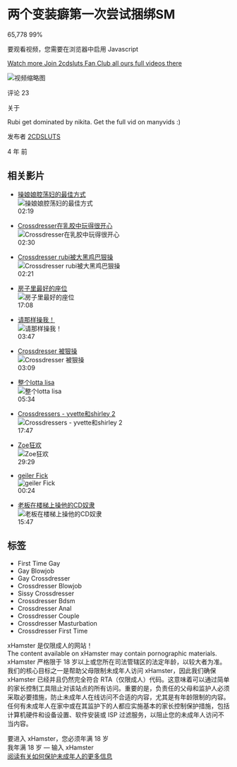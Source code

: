 # 两个变装癖第一次尝试捆绑SM

65,778 99%

要观看视频，您需要在浏览器中启用 Javascript

[Watch more Join 2cdsluts Fan Club all ours full videos there](https://zh.xhamster.com/7d9487bO30Oee8b67Oe994Ob354280O6c696e6b2d6f6e2d766964656fO0O324344534c555453O1O31)

![视频缩略图](https://thumb-nss.xhcdn.com/a/h2izrjblt0nddjXOHmEHfQ/020/784/400/1280x720.c.jpg.v1626961982)

评论 23

关于

Rubi get dominated by nikita. Get the full vid on manyvids :)

发布者 [2CDSLUTS](https://zh.xhamster.com/users/2cdsluts)

4 年 前

## 相关影片
- [操娘娘腔荡妇的最佳方式](https://zh.xhamster.com/videos/best-way-to-fuck-a-sissy-slut-xhObNag)  
  ![操娘娘腔荡妇的最佳方式](https://thumb-nss.xhcdn.com/a/h2izrjblt0nddjXOHmEHfQ/020/784/400/1280x720.c.jpg.v1626961982)  
  02:19

- [Crossdresser在乳胶中玩得很开心](https://zh.xhamster.com/videos/crossdresser-having-so-much-fun-in-latex-xhS4jUW)  
  ![Crossdresser在乳胶中玩得很开心](https://thumb-nss.xhcdn.com/a/6R3zYdPN2eF-IJ8LL_aF9g/021/630/557/2560x1440.3.webp)  
  02:30

- [Crossdresser rubi被大黑鸡巴狠操](https://zh.xhamster.com/videos/crossdresser-rubi-get-hard-fucked-by-bbc-xhabYCz)  
  ![Crossdresser rubi被大黑鸡巴狠操](https://thumb-nss.xhcdn.com/a/vMy9E1CX1bpXTfws-tdfkw/021/272/769/1280x720.c.jpg.v1629737160)  
  02:21

- [房子里最好的座位](https://zh.xhamster.com/videos/the-best-seat-in-the-house-11587450)  
  ![房子里最好的座位](https://thumb-nss.xhcdn.com/a/1PrTz5Bttd38V7u-ry23fw/011/587/450/v2/2560x1440.206.webp)  
  17:08

- [请那样操我！](https://zh.xhamster.com/videos/please-fuck-me-like-that-7212697)  
  ![请那样操我！](https://thumb-nss.xhcdn.com/a/4ckS0CmFi6QaxWR6VAnYbA/007/212/697/2560x1440.4.webp)  
  03:47

- [Crossdresser 被狠操](https://zh.xhamster.com/videos/crossdresser-get-fucked-so-hard-xhew4JQ)  
  ![Crossdresser 被狠操](https://thumb-nss.xhcdn.com/a/fU5Ot_kWrXNUzKE98RcsrA/020/579/820/v2/2560x1440.213.webp)  
  03:09

- [整个lotta lisa](https://zh.xhamster.com/videos/whole-lotta-lisa-10276710)  
  ![整个lotta lisa](https://thumb-nss.xhcdn.com/a/d7xTcXDaDUuHCYy-STmFVQ/010/276/710/v2/2560x1440.214.webp)  
  05:34

- [Crossdressers - yvette和shirley 2](https://zh.xhamster.com/videos/crossdressers-yvette-and-shirley-2-xh8hJLd)  
  ![Crossdressers - yvette和shirley 2](https://thumb-nss.xhcdn.com/a/bkWIDiDH2u7bQixtPcf6FA/021/177/410/v2/2560x1440.217.webp)  
  17:47

- [Zoe狂欢](https://zh.xhamster.com/videos/zoe-orgy-4197790)  
  ![Zoe狂欢](https://thumb-nss.xhcdn.com/a/0O6JYZeVJ_5eoRW0uxKQNQ/004/197/790/2560x1440.9.webp)  
  29:29

- [geiler Fick](https://zh.xhamster.com/videos/geiler-fick-xhVQWCG)  
  ![geiler Fick](https://thumb-nss.xhcdn.com/a/6Ywid8s5CLD66RB_09WD3g/020/593/422/2560x1440.7.webp)  
  00:24

- [老板在楼梯上操他的CD奴隶](https://zh.xhamster.com/videos/boss-fucks-his-cd-slave-on-the-stairs-6645456)  
  ![老板在楼梯上操他的CD奴隶](https://thumb-nss.xhcdn.com/a/g7j518MUy0IS-O5FgRiskA/006/645/456/v2/2560x1440.210.webp)  
  15:47

## 标签
- First Time Gay
- Gay Blowjob
- Gay Crossdresser
- Crossdresser Blowjob
- Sissy Crossdresser
- Crossdresser Bdsm
- Crossdresser Anal
- Crossdresser Couple
- Crossdresser Masturbation
- Crossdresser First Time

xHamster 是仅限成人的网站！  
The content available on xHamster may contain pornographic materials.  
xHamster 严格限于 18 岁以上或您所在司法管辖区的法定年龄，以较大者为准。  
我们的核心目标之一是帮助父母限制未成年人访问 xHamster，因此我们确保xHamster 已经并且仍然完全符合 RTA（仅限成人）代码。这意味着可以通过简单的家长控制工具阻止对该站点的所有访问。重要的是，负责任的父母和监护人必须采取必要措施，防止未成年人在线访问不合适的内容，尤其是有年龄限制的内容。  
任何有未成年人在家中或在其监护下的人都应实施基本的家长控制保护措施，包括计算机硬件和设备设置、软件安装或 ISP 过滤服务，以阻止您的未成年人访问不当内容。  

要进入 xHamster，您必须年满 18 岁  
我年满 18 岁 — 输入 xHamster  
[阅读有关如何保护未成年人的更多信息](https://zh.xhamster.com/info/parentalcontrol)